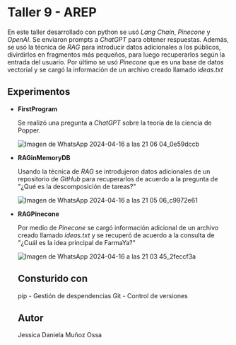 # Taller 9 - AREP
En este taller desarrollado con python se usó *Lang Chain*, *Pinecone* y *OpenAI*. Se enviaron prompts a *ChatGPT* para obtener respuestas. Además, se usó la técnica de *RAG* para introducir datos adicionales a los públicos, divirdirlos en fragmentos más pequeños, para luego recuperarlos según la entrada del usuario. Por último se usó *Pinecone* que es una base de datos vectorial y se cargó la información de un archivo creado llamado *ideas.txt*

## Experimentos
- **FirstProgram**

  Se realizó una pregunta a *ChatGPT* sobre la teoría de la ciencia de Popper.

  ![Imagen de WhatsApp 2024-04-16 a las 21 06 04_0e59dccb](https://github.com/JessicaDMunozO/Taller9/assets/123814482/b07d209a-fabd-488f-9815-0dd2f6ff52aa)

- **RAGinMemoryDB**

  Usando la técnica de *RAG* se introdujeron datos adicionales de un repositorio de *GitHub* para recuperarlos de acuerdo a la pregunta de "¿Qué es la descomposición de tareas?"

  ![Imagen de WhatsApp 2024-04-16 a las 21 05 06_c9972e61](https://github.com/JessicaDMunozO/Taller9/assets/123814482/2b5b425f-0131-468f-a08d-5c9dfe77d8d5)

- **RAGPinecone**

  Por medio de *Pinecone* se cargó información adicional de un archivo creado llamado *ideas.txt* y se recuperó de acuerdo a la consulta de
  "¿Cuál es la idea principal de FarmaYa?"

  ![Imagen de WhatsApp 2024-04-16 a las 21 03 45_2feccf3a](https://github.com/JessicaDMunozO/Taller9/assets/123814482/b6b5a580-7954-407c-b3f2-1360ab5177ec)

  ## Consturido con
  pip - Gestión de despendencias
  Git - Control de versiones

  ## Autor
  Jessica Daniela Muñoz Ossa
